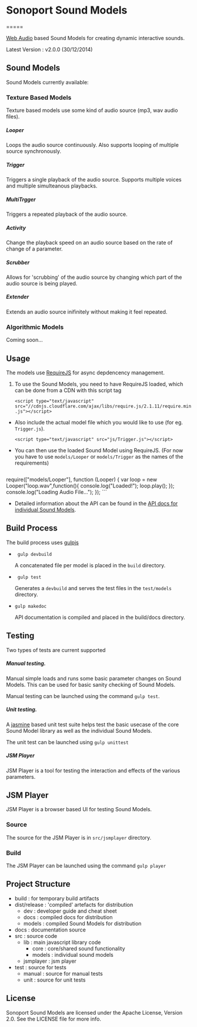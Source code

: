 # Sonoport Sound Models
=====

[Web Audio](http://webaudio.github.io/web-audio-api/) based Sound Models for creating dynamic interactive sounds.

Latest Version : v2.0.0 (30/12/2014)

## Sound Models

Sound Models currently available:

### Texture Based Models

Texture based models use some kind of audio source (mp3, wav audio files).

##### Looper
Loops the audio source continuously. Also supports looping of multiple source synchronously.

##### Trigger
Triggers a single playback of the audio source. Supports multiple voices and multiple simulteanous playbacks.

##### MultiTrgger
Triggers a repeated playback of the audio source.

##### Activity
Change the playback speed on an audio source based on the rate of change of a parameter.

##### Scrubber
Allows for 'scrubbing' of the audio source by changing which part of the audio source is being played.

##### Extender
Extends an audio source inifinitely without making it feel repeated.

### Algorithmic Models

Coming soon...


## Usage

The models use [RequireJS](http://requirejs.org/) for async depdencency management.

1. To use the Sound Models, you need to have RequireJS loaded, which can be done from a CDN with this script tag

	`<script type="text/javascript" src="//cdnjs.cloudflare.com/ajax/libs/require.js/2.1.11/require.min.js"></script>`

- Also include the actual model file which you would like to use (for eg. `Trigger.js`).

	`<script type="text/javascript" src="js/Trigger.js"></script>`

- You can then use the loaded Sound Model using RequireJS. (For now you have to use `models/Looper` or `models/Trigger` as the names of the requirements)

	```
require(["models/Looper"], function (Looper) {
	var loop = new Looper("loop.wav",function(){
		console.log("Loaded!");
		loop.play();
    });
   	console.log("Loading Audio File...");
});
	```

- Detailed information about the API can be found in the [API docs for individual Sound Models](/dist/docs/index.html).


## Build Process

The build process uses [gulpjs](https://github.com/gulpjs/gulp/)

- ``` gulp devbuild```

	A concatenated file per model is placed in the `build` directory.

- ``` gulp test```

	Generates a `devbuild` and serves the test files in the `test/models `directory.

- ```gulp makedoc```

	API documentation is compiled and placed in the build/docs directory.

## Testing

Two types of tests are current supported

##### Manual testing.

Manual simple loads and runs some basic parameter changes on Sound Models. This can be used for basic sanity checking of Sound Models.

Manual testing can be launched using the command `gulp test`.

##### Unit testing.

A [jasmine](jasmine.github.io) based unit test suite helps test the basic usecase of the core Sound Model library as well as the individual Sound Models.

The unit test can be launched using `gulp unittest`

##### JSM Player

JSM Player is a tool for testing the interaction and effects of the various parameters.

## JSM Player

JSM Player is a browser based UI for testing Sound Models.

### Source

The source for the JSM Player is in `src/jsmplayer` directory.

### Build

The JSM Player can be launched using the command `gulp player`

## Project Structure

- build : for temporary build artifacts
- dist/release  : 'compiled' artefacts for distribution
	- dev : developer guide and cheat sheet
	- docs : compiled docs for distribution
	- models : compiled Sound Models for distribution
- docs  : documentation source
- src   : source code
	- lib    : main javascript library code
		- core 	: core/shared sound functionality
		- models 	: individual sound models
	- jsmplayer  : jsm player
- test 	: source for tests
	- manual : source for manual tests
	- unit : source for unit tests


## License

Sonoport Sound Models are licensed under the Apache License, Version 2.0. See the LICENSE file for more info.



